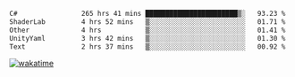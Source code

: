 <!--START_SECTION:waka-->

```txt
C#                265 hrs 41 mins ███████████████████████▒░   93.23 %
ShaderLab         4 hrs 52 mins   ▒░░░░░░░░░░░░░░░░░░░░░░░░   01.71 %
Other             4 hrs           ▒░░░░░░░░░░░░░░░░░░░░░░░░   01.41 %
UnityYaml         3 hrs 42 mins   ▒░░░░░░░░░░░░░░░░░░░░░░░░   01.30 %
Text              2 hrs 37 mins   ▒░░░░░░░░░░░░░░░░░░░░░░░░   00.92 %
```

<!--END_SECTION:waka-->
[![wakatime](https://wakatime.com/badge/user/6c2f442e-41b4-42e3-bc06-d5d8203ad1da.svg)](https://wakatime.com/@6c2f442e-41b4-42e3-bc06-d5d8203ad1da)
